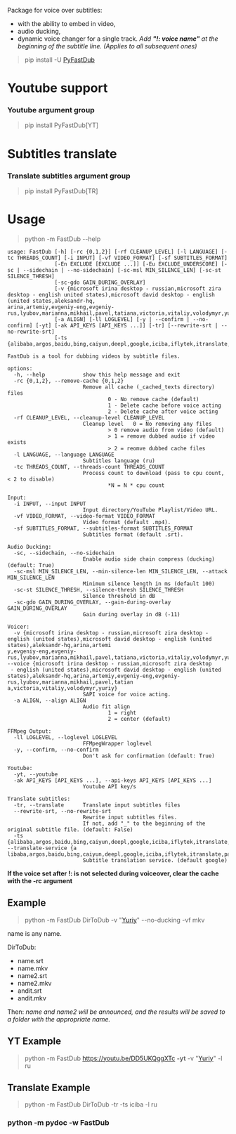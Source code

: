 Package for voice over subtitles:

* with the ability to embed in video,
* audio ducking,
* dynamic voice changer for a single track. _Add **"!: voice name"** at the beginning of the subtitle line. (Applies to
  all
  subsequent ones)_

> pip install -U [PyFastDub](https://pypi.org/project/PyFastDub/)

# Youtube support

### Youtube argument group

> pip install PyFastDub[YT]

# Subtitles translate

### Translate subtitles argument group

> pip install PyFastDub[TR]

# Usage

> python -m FastDub --help

```
usage: FastDub [-h] [-rc {0,1,2}] [-rf CLEANUP_LEVEL] [-l LANGUAGE] [-tc THREADS_COUNT] [-i INPUT] [-vf VIDEO_FORMAT] [-sf SUBTITLES_FORMAT]
               [-En EXCLUDE [EXCLUDE ...]] [-Eu EXCLUDE_UNDERSCORE] [-sc | --sidechain | --no-sidechain] [-sc-msl MIN_SILENCE_LEN] [-sc-st SILENCE_THRESH]
               [-sc-gdo GAIN_DURING_OVERLAY]
               [-v {microsoft irina desktop - russian,microsoft zira desktop - english united states),microsoft david desktop - english (united states,aleksandr-hq,
arina,artemiy,evgeniy-eng,evgeniy-rus,lyubov,marianna,mikhail,pavel,tatiana,victoria,vitaliy,volodymyr,yuriy}]
               [-a ALIGN] [-ll LOGLEVEL] [-y | --confirm | --no-confirm] [-yt] [-ak API_KEYS [API_KEYS ...]] [-tr] [--rewrite-srt | --no-rewrite-srt]
               [-ts {alibaba,argos,baidu,bing,caiyun,deepl,google,iciba,iflytek,itranslate,papago,reverso,sogou,tencent,translateCom,utibet,yandex,youdao}]

FastDub is a tool for dubbing videos by subtitle files.

options:
  -h, --help            show this help message and exit
  -rc {0,1,2}, --remove-cache {0,1,2}
                        Remove all cache (_cached_texts directory) files
                                0 - No remove cache (default)
                                1 - Delete cache before voice acting
                                2 - Delete cache after voice acting
  -rf CLEANUP_LEVEL, --cleanup-level CLEANUP_LEVEL
                        Cleanup level   0 = No removing any files
                                > 0 remove audio from video (default)
                                > 1 = remove dubbed audio if video exists
                                > 2 = reomve dubbed cache files
  -l LANGUAGE, --language LANGUAGE
                        Subtitles language (ru)
  -tc THREADS_COUNT, --threads-count THREADS_COUNT
                        Process count to download (pass to cpu count, < 2 to disable)
                                *N = N * cpu count

Input:
  -i INPUT, --input INPUT
                        Input directory/YouTube Playlist/Video URL.
  -vf VIDEO_FORMAT, --video-format VIDEO_FORMAT
                        Video format (default .mp4).
  -sf SUBTITLES_FORMAT, --subtitles-format SUBTITLES_FORMAT
                        Subtitles format (default .srt).

Audio Ducking:
  -sc, --sidechain, --no-sidechain
                        Enable audio side chain compress (ducking) (default: True)
  -sc-msl MIN_SILENCE_LEN, --min-silence-len MIN_SILENCE_LEN, --attack MIN_SILENCE_LEN
                        Minimum silence length in ms (default 100)
  -sc-st SILENCE_THRESH, --silence-thresh SILENCE_THRESH
                        Silence threshold in dB
  -sc-gdo GAIN_DURING_OVERLAY, --gain-during-overlay GAIN_DURING_OVERLAY
                        Gain during overlay in dB (-11)

Voicer:
  -v {microsoft irina desktop - russian,microsoft zira desktop - english (united states),microsoft david desktop - english (united states),aleksandr-hq,arina,artemi
y,evgeniy-eng,evgeniy-rus,lyubov,marianna,mikhail,pavel,tatiana,victoria,vitaliy,volodymyr,yuriy}, --voice {microsoft irina desktop - russian,microsoft zira desktop
 - english (united states),microsoft david desktop - english (united states),aleksandr-hq,arina,artemiy,evgeniy-eng,evgeniy-rus,lyubov,marianna,mikhail,pavel,tatian
a,victoria,vitaliy,volodymyr,yuriy}
                        SAPI voice for voice acting.
  -a ALIGN, --align ALIGN
                        Audio fit align
                                1 = right
                                2 = center (default)

FFMpeg Output:
  -ll LOGLEVEL, --loglevel LOGLEVEL
                        FFMpegWrapper loglevel
  -y, --confirm, --no-confirm
                        Don't ask for confirmation (default: True)

Youtube:
  -yt, --youtube
  -ak API_KEYS [API_KEYS ...], --api-keys API_KEYS [API_KEYS ...]
                        Youtube API key/s

Translate subtitles:
  -tr, --translate      Translate input subtitles files
  --rewrite-srt, --no-rewrite-srt
                        Rewrite input subtitles files.
                        If not, add "_" to the beginning of the original subtitle file. (default: False)
  -ts {alibaba,argos,baidu,bing,caiyun,deepl,google,iciba,iflytek,itranslate,papago,reverso,sogou,tencent,translateCom,utibet,yandex,youdao}, --translate-service {a
libaba,argos,baidu,bing,caiyun,deepl,google,iciba,iflytek,itranslate,papago,reverso,sogou,tencent,translateCom,utibet,yandex,youdao}
                        Subtitle translation service. (default google)
```

**If the voice set after !: is not selected during voiceover, clear the cache with the -rc argument**

## Example

> python -m FastDub DirToDub -v "[Yuriy](https://rhvoice.su/downloads/?voice=yuriy&type=sapi)" --no-ducking -vf mkv

name is any name.

DirToDub:

- name.srt
- name.mkv
- name2.srt
- name2.mkv
- andit.srt
- andit.mkv

Then:
_name and name2 will be announced, and the results will be saved to a folder with the appropriate name._

## YT Example

> python -m FastDub https://youtu.be/DD5UKQggXTc **-yt**
> -v "[Yuriy](https://rhvoice.su/downloads/?voice=yuriy&type=sapi)"
> -l ru

## Translate Example

> python -m FastDub DirToDub -tr -ts iciba -l ru

### python -m pydoc -w FastDub